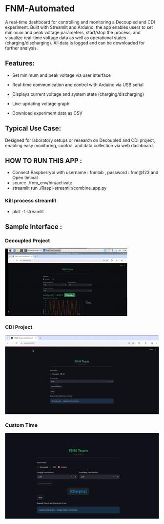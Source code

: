 # FNM-Automated
A real-time dashboard for controlling and monitoring a Decoupled and CDI experiment.
Built with Streamlit and Arduino, the app enables users to set minimum and peak voltage parameters, start/stop the process, and visualize real-time voltage data as well as operational states (charging/discharging).
All data is logged and can be downloaded for further analysis.

## Features:

- Set minimum and peak voltage via user interface

- Real-time communication and control with Arduino via USB serial

- Displays current voltage and system state (charging/discharging)

- Live-updating voltage graph

- Download experiment data as CSV

## Typical Use Case:
Designed for laboratory setups or research on Decoupled and CDI project, enabling easy monitoring, control, and data collection via web dashboard.

## HOW TO RUN THIS APP :
- Connect Raspberrypi with username : fnmlab , password : fnm@123 and Open timinal
- source ./fnm_env/bin/activate
- streamlit run ./Raspi-streamlit/combine_app.py

### Kill process streamlit
- pkill -f streamlit

## Sample Interface :
### Decoupled Project
![Demo](assets/decoupled.gif)

### CDI Project
![App Screenshot](assets/cdi_cap.jpg)

### Custom Time
![App Screenshot](assets/custom.PNG)
